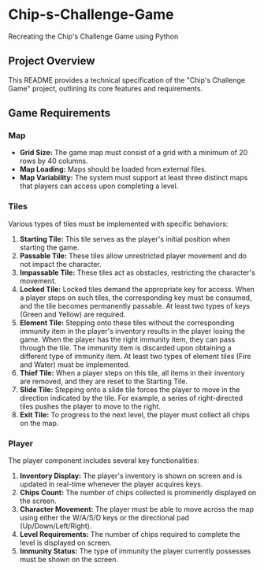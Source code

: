# Chip-s-Challenge-Game
Recreating the Chip's Challenge Game using Python

## Project Overview

This README provides a technical specification of the "Chip's Challenge Game" project, outlining its core features and requirements.

## Game Requirements

### Map
- **Grid Size:** The game map must consist of a grid with a minimum of 20 rows by 40 columns.
- **Map Loading:** Maps should be loaded from external files.
- **Map Variability:** The system must support at least three distinct maps that players can access upon completing a level.

### Tiles
Various types of tiles must be implemented with specific behaviors:
1. **Starting Tile:** This tile serves as the player's initial position when starting the game.
2. **Passable Tile:** These tiles allow unrestricted player movement and do not impact the character.
3. **Impassable Tile:** These tiles act as obstacles, restricting the character's movement.
4. **Locked Tile:** Locked tiles demand the appropriate key for access. When a player steps on such tiles, the corresponding key must be consumed, and the tile becomes permanently passable. At least two types of keys (Green and Yellow) are required.
5. **Element Tile:** Stepping onto these tiles without the corresponding immunity item in the player's inventory results in the player losing the game. When the player has the right immunity item, they can pass through the tile. The immunity item is discarded upon obtaining a different type of immunity item. At least two types of element tiles (Fire and Water) must be implemented.
6. **Thief Tile:** When a player steps on this tile, all items in their inventory are removed, and they are reset to the Starting Tile.
7. **Slide Tile:** Stepping onto a slide tile forces the player to move in the direction indicated by the tile. For example, a series of right-directed tiles pushes the player to move to the right.
8. **Exit Tile:** To progress to the next level, the player must collect all chips on the map.

### Player
The player component includes several key functionalities:
1. **Inventory Display:** The player's inventory is shown on screen and is updated in real-time whenever the player acquires keys.
2. **Chips Count:** The number of chips collected is prominently displayed on the screen.
3. **Character Movement:** The player must be able to move across the map using either the W/A/S/D keys or the directional pad (Up/Down/Left/Right).
4. **Level Requirements:** The number of chips required to complete the level is displayed on screen.
5. **Immunity Status:** The type of immunity the player currently possesses must be shown on the screen.
